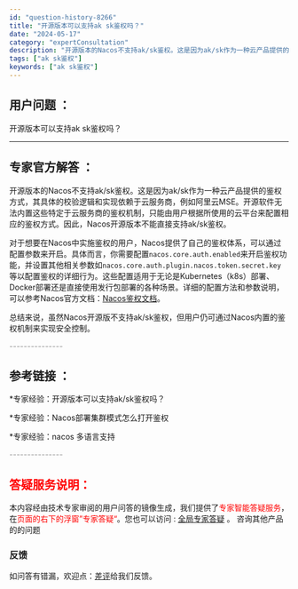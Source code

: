 ```yaml
---
id: "question-history-8266"
title: "开源版本可以支持ak sk鉴权吗？"
date: "2024-05-17"
category: "expertConsultation"
description: "开源版本的Nacos不支持ak/sk鉴权。这是因为ak/sk作为一种云产品提供的鉴权方式，其具体的校验逻辑和实现依赖于云服务商，例如阿里云MSE。开源软件无法内置这些特定于云服务商的鉴权机制，只能由用户根据所使用的云平台来配置相应的鉴权方式。因此，Nacos开源版本不能直接支持ak/sk鉴权。对于想"
tags: ["ak sk鉴权"]
keywords: ["ak sk鉴权"]
---
```


## 用户问题 ： 
 开源版本可以支持ak sk鉴权吗？  

---------------
## 专家官方解答 ：

开源版本的Nacos不支持ak/sk鉴权。这是因为ak/sk作为一种云产品提供的鉴权方式，其具体的校验逻辑和实现依赖于云服务商，例如阿里云MSE。开源软件无法内置这些特定于云服务商的鉴权机制，只能由用户根据所使用的云平台来配置相应的鉴权方式。因此，Nacos开源版本不能直接支持ak/sk鉴权。

对于想要在Nacos中实施鉴权的用户，Nacos提供了自己的鉴权体系，可以通过配置参数来开启。具体而言，你需要配置`nacos.core.auth.enabled`来开启鉴权功能，并设置其他相关参数如`nacos.core.auth.plugin.nacos.token.secret.key`等以配置鉴权的详细行为。这些配置适用于无论是Kubernetes（k8s）部署、Docker部署还是直接使用发行包部署的各种场景。详细的配置方法和参数说明，可以参考Nacos官方文档：[Nacos鉴权文档](https://nacos.io/docs/latest/guide/user/auth/)。

总结来说，虽然Nacos开源版不支持ak/sk鉴权，但用户仍可通过Nacos内置的鉴权机制来实现安全控制。


<font color="#949494">---------------</font> 


## 参考链接 ：

*专家经验：开源版本可以支持ak/sk鉴权吗？ 
 
 *专家经验：Nacos部署集群模式怎么打开鉴权 
 
 *专家经验：nacos 多语言支持 


 <font color="#949494">---------------</font> 
 


## <font color="#FF0000">答疑服务说明：</font> 

本内容经由技术专家审阅的用户问答的镜像生成，我们提供了<font color="#FF0000">专家智能答疑服务</font>，在<font color="#FF0000">页面的右下的浮窗”专家答疑“</font>。您也可以访问 : [全局专家答疑](https://answer.opensource.alibaba.com/docs/intro) 。 咨询其他产品的的问题

### 反馈
如问答有错漏，欢迎点：[差评](https://ai.nacos.io/user/feedbackByEnhancerGradePOJOID?enhancerGradePOJOId=13614)给我们反馈。
